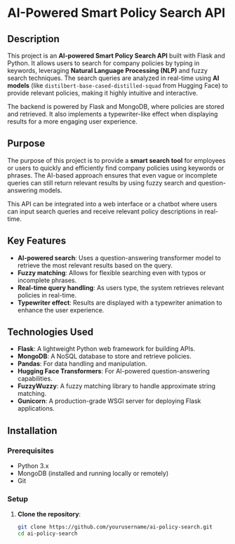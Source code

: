 # AI-Powered Smart Policy Search API

## Description

This project is an **AI-powered Smart Policy Search API** built with Flask and Python. It allows users to search for company policies by typing in keywords, leveraging **Natural Language Processing (NLP)** and fuzzy search techniques. The search queries are analyzed in real-time using **AI models** (like `distilbert-base-cased-distilled-squad` from Hugging Face) to provide relevant policies, making it highly intuitive and interactive.

The backend is powered by Flask and MongoDB, where policies are stored and retrieved. It also implements a typewriter-like effect when displaying results for a more engaging user experience.

## Purpose

The purpose of this project is to provide a **smart search tool** for employees or users to quickly and efficiently find company policies using keywords or phrases. The AI-based approach ensures that even vague or incomplete queries can still return relevant results by using fuzzy search and question-answering models.

This API can be integrated into a web interface or a chatbot where users can input search queries and receive relevant policy descriptions in real-time.

## Key Features

- **AI-powered search**: Uses a question-answering transformer model to retrieve the most relevant results based on the query.
- **Fuzzy matching**: Allows for flexible searching even with typos or incomplete phrases.
- **Real-time query handling**: As users type, the system retrieves relevant policies in real-time.
- **Typewriter effect**: Results are displayed with a typewriter animation to enhance the user experience.

## Technologies Used

- **Flask**: A lightweight Python web framework for building APIs.
- **MongoDB**: A NoSQL database to store and retrieve policies.
- **Pandas**: For data handling and manipulation.
- **Hugging Face Transformers**: For AI-powered question-answering capabilities.
- **FuzzyWuzzy**: A fuzzy matching library to handle approximate string matching.
- **Gunicorn**: A production-grade WSGI server for deploying Flask applications.

## Installation

### Prerequisites

- Python 3.x
- MongoDB (installed and running locally or remotely)
- Git

### Setup

1. **Clone the repository**:
   ```bash
   git clone https://github.com/yourusername/ai-policy-search.git
   cd ai-policy-search
   ```
